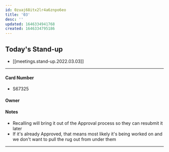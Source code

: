 ```yaml
---
id: 0zuaj68itx2lr4a6znpo6eo
title: '03'
desc: ''
updated: 1646334941768
created: 1646334795186
---
```

## Today's Stand-up
- [[meetings.stand-up.2022.03.03]]
---
#### Card Number
- S67325
#### Owner
#### Notes
- Recalling will bring it out of the Approval process so they can resubmit it later
- If it's already Approved, that means most likely it's being worked on and we don't want to pull the rug out from under them
---